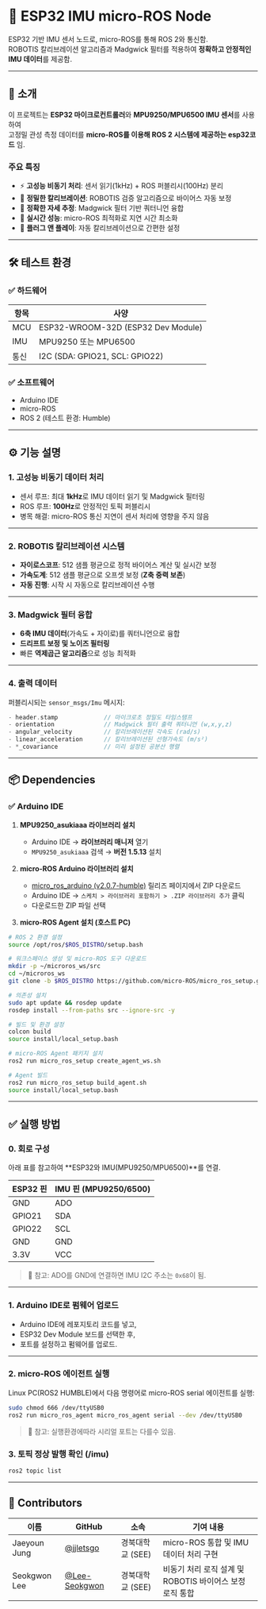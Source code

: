 # 🚀 ESP32 IMU micro-ROS Node

ESP32 기반 IMU 센서 노드로, micro-ROS를 통해 ROS 2와 통신함.  
ROBOTIS 칼리브레이션 알고리즘과 Madgwick 필터를 적용하여 **정확하고 안정적인 IMU 데이터**를 제공함.

---

## 🌟 소개

이 프로젝트는 **ESP32 마이크로컨트롤러**와 **MPU9250/MPU6500 IMU 센서**를 사용하여  
고정밀 관성 측정 데이터를 **micro-ROS를 이용해 ROS 2 시스템에 제공하는 esp32코드** 임.

### 주요 특징

- ⚡ **고성능 비동기 처리**: 센서 읽기(1kHz) + ROS 퍼블리시(100Hz) 분리
- 🎯 **정밀한 칼리브레이션**: ROBOTIS 검증 알고리즘으로 바이어스 자동 보정
- 🧭 **정확한 자세 추정**: Madgwick 필터 기반 쿼터니언 융합
- 🚀 **실시간 성능**: micro-ROS 최적화로 지연 시간 최소화
- 🔧 **플러그 앤 플레이**: 자동 칼리브레이션으로 간편한 설정

---

## 🛠️ 테스트 환경

### ✅ 하드웨어

| 항목 | 사양 |
|------|------|
| MCU | ESP32-WROOM-32D (ESP32 Dev Module) |
| IMU | MPU9250 또는 MPU6500 |
| 통신 | I2C (SDA: GPIO21, SCL: GPIO22) |


### ✅ 소프트웨어

- Arduino IDE
- micro-ROS
- ROS 2 (테스트 환경: Humble)

---

## ⚙️ 기능 설명

### 1. 고성능 비동기 데이터 처리

- 센서 루프: 최대 **1kHz**로 IMU 데이터 읽기 및 Madgwick 필터링
- ROS 루프: **100Hz**로 안정적인 토픽 퍼블리시
- 병목 해결: micro-ROS 통신 지연이 센서 처리에 영향을 주지 않음

---

### 2. ROBOTIS 칼리브레이션 시스템

- **자이로스코프**: 512 샘플 평균으로 정적 바이어스 계산 및 실시간 보정
- **가속도계**: 512 샘플 평균으로 오프셋 보정 (**Z축 중력 보존**)
- **자동 진행**: 시작 시 자동으로 칼리브레이션 수행

---

### 3. Madgwick 필터 융합

- **6축 IMU 데이터**(가속도 + 자이로)를 쿼터니언으로 융합
- **드리프트 보정 및 노이즈 필터링**
- 빠른 **역제곱근 알고리즘**으로 성능 최적화

---

### 4. 출력 데이터

퍼블리시되는 `sensor_msgs/Imu` 메시지:

```cpp
- header.stamp             // 마이크로초 정밀도 타임스탬프
- orientation              // Madgwick 필터 출력 쿼터니언 (w,x,y,z)
- angular_velocity         // 칼리브레이션된 각속도 (rad/s)
- linear_acceleration      // 칼리브레이션된 선형가속도 (m/s²)
- *_covariance             // 미리 설정된 공분산 행렬
```

---
## 📦 Dependencies

### ✅ Arduino IDE

1. **MPU9250_asukiaaa 라이브러리 설치**  
   - Arduino IDE → **라이브러리 매니저** 열기  
   - `MPU9250_asukiaaa` 검색 → **버전 1.5.13** 설치

2. **micro-ROS Arduino 라이브러리 설치**  
   - [micro_ros_arduino (v2.0.7-humble)](https://github.com/micro-ROS/micro_ros_arduino/releases) 릴리즈 페이지에서 ZIP 다운로드  
   - Arduino IDE → `스케치 > 라이브러리 포함하기 > .ZIP 라이브러리 추가` 클릭  
   - 다운로드한 ZIP 파일 선택

3. **micro-ROS Agent 설치 (**호스트 PC**)**

```bash
# ROS 2 환경 설정
source /opt/ros/$ROS_DISTRO/setup.bash

# 워크스페이스 생성 및 micro-ROS 도구 다운로드
mkdir -p ~/microros_ws/src
cd ~/microros_ws
git clone -b $ROS_DISTRO https://github.com/micro-ROS/micro_ros_setup.git src/micro_ros_setup

# 의존성 설치
sudo apt update && rosdep update
rosdep install --from-paths src --ignore-src -y

# 빌드 및 환경 설정
colcon build
source install/local_setup.bash

# micro-ROS Agent 패키지 설치
ros2 run micro_ros_setup create_agent_ws.sh

# Agent 빌드
ros2 run micro_ros_setup build_agent.sh
source install/local_setup.bash
```

---

## ✅ 실행 방법

### 0. 회로 구성

아래 표를 참고하여 **ESP32와 IMU(MPU9250/MPU6500)**를 연결.

| ESP32 핀 | IMU 핀 (MPU9250/6500) |
|----------|------------------------|
| GND      | ADO                    |
| GPIO21   | SDA                    |
| GPIO22   | SCL                    |
| GND      | GND                    |
| 3.3V     | VCC                    |

> 🔧 참고: ADO를 GND에 연결하면 IMU I2C 주소는 `0x68`이 됨.

---

### 1. Arduino IDE로 펌웨어 업로드

- Arduino IDE에 레포지토리 코드를 넣고,
- ESP32 Dev Module 보드를 선택한 후,
- 포트를 설정하고 펌웨어를 업로드.

---

### 2. micro-ROS 에이전트 실행

Linux PC(ROS2 HUMBLE)에서 다음 명령어로 micro-ROS serial 에이전트를 실행:

```bash
sudo chmod 666 /dev/ttyUSB0
ros2 run micro_ros_agent micro_ros_agent serial --dev /dev/ttyUSB0
```
> 🔧 참고: 실행환경에따라 시리얼 포트는 다를수 있음.

### 3. 토픽 정상 발행 확인 (/imu)

```bash
ros2 topic list
```

---

## 👥 Contributors

| 이름           | GitHub                                  | 소속              | 기여 내용                                                |
|----------------|------------------------------------------|-------------------|-----------------------------------------------------------|
| Jaeyoun Jung   | [@jjletsgo](https://github.com/jjletsgo)             | 경북대학교 (SEE)   | micro-ROS 통합 및 IMU 데이터 처리 구현                    |
| Seokgwon Lee   | [@Lee-Seokgwon](https://github.com/Lee-Seokgwon)     | 경북대학교 (SEE)   | 비동기 처리 로직 설계 및 ROBOTIS 바이어스 보정 로직 통합 |

